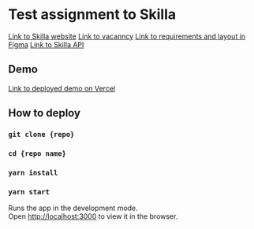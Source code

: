 # Test assignment to Skilla

[Link to Skilla website](https://skilla.ru/)
[Link to vacanncy](https://spb.hh.ru/vacancy/115111805)
[Link to requirements and layout in Figma](https://www.figma.com/design/yfFIzjZSTuLBR3FROcS26a/TZ-FRONT-2024?node-id=1-792&t=epdFc6wT6TSCVRrH-0)
[Link to Skilla API](https://api.skilla.ru/testapi)

## Demo

[Link to deployed demo on Vercel](https://google.com)

## How to deploy

### `git clone {repo}`

### `cd {repo name}`

### `yarn install`

### `yarn start`

Runs the app in the development mode.\
Open [http://localhost:3000](http://localhost:3000) to view it in the browser.
